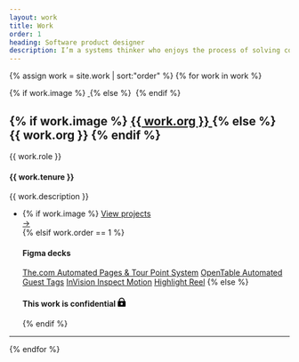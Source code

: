 ```yaml
---
layout: work
title: Work
order: 1
heading: Software product designer
description: I’m a systems thinker who enjoys the process of solving complex problems with thoughtful software teams. I combine multiple research methods, journey mapping, human-computer interaction, visual design, design systems, prototyping, and code to collaboratively build new products and features. I like asking questions, searching for answers, and building new things.
---
```


{% assign work = site.work | sort:"order" %}
{% for work in work %}
<section class="c-work">
  <div class="c-work__image">
    {% if work.image %}
    <a href="{{ work.url | prepend: site.baseurl }}">
      <img class="c-work__image--thumbnail" src="..{{ work.logo }}" alt="">
    </a>
    {% else %}
    <img class="c-work__image--thumbnail" src="..{{ work.logo }}" alt="">
    {% endif %}
  </div>
  <div class="c-work__body c-text-format">
    <h2 class="c-work__m-strip">
      {% if work.image %}
      <a href="{{ work.url | prepend: site.baseurl }}" class="c-work__li--{{ work.title }} u-inline-block">
        {{ work.org }}
      </a>
      {% else %}
      {{ work.org }}
      {% endif %}
    </h2>
    <span>{{ work.role }}</span>
    <h4>{{ work.tenure }}</h4>
    <p class="c-work__description">{{ work.description }}</p>
    <ul class="c-work__project-list">
      <li class="c-work__project">
        {% if work.image %}
        <a href="{{ work.url | prepend: site.baseurl }}" class="c-work__li--{{ work.title }}">
          <span>View projects</span>
          <div class="c-work__arrow">&#8594;</div>
        </a>
        {% elsif work.order == 1 %}
          <h4 class="c-links__label">Figma decks</h4>
          <a class="c-links" href="https://www.figma.com/proto/SVPpblfgoGjGybvqPxFcl3/MCT-Portfolio-2023?page-id=262%3A200&node-id=262%3A201&viewport=105%2C232%2C0.1&scaling=contain&hide-ui=1" target="_blank">The.com Automated Pages & Tour Point System</a>
          <a class="c-links" href="https://www.figma.com/proto/KxmTImBaaMesaiDRCrNs3n/Past-Work---Open-Table?page-id=0:1&node-id=39:4&viewport=836,665,0.07&scaling=contain&starting-point-node-id=39:4&hide-ui=1" target="_blank">OpenTable Automated Guest Tags</a>
          <a class="c-links" href="https://www.figma.com/proto/9u4sywArvYybMkVai7XJOv/Past-Work---InVision?page-id=0%3A1&node-id=6%3A20&viewport=131%2C293%2C0.03&scaling=contain&hide-ui=1" target="_blank">InVision Inspect Motion</a>
          <a class="c-links" href="https://www.figma.com/proto/SVPpblfgoGjGybvqPxFcl3/MCT-Portfolio-2023?page-id=336%3A149&node-id=336%3A150&viewport=515%2C429%2C0.04&scaling=contain&hide-ui=1" target="_blank">Highlight Reel</a>
        {% else %}
        <h4>This work is confidential <svg class="c-icon c-icon--lock" width="16" height="16" viewBox="0 0 16 16" fill="none" xmlns="http://www.w3.org/2000/svg"><path class="c-icon__fill" fill-rule="evenodd" clip-rule="evenodd" d="M8 0C5.23858 0 3 2.23858 3 5V6H2C1.44772 6 1 6.44772 1 7V15C1 15.5523 1.44772 16 2 16H14C14.5523 16 15 15.5523 15 15V7C15 6.44771 14.5523 6 14 6H13V5C13 2.23858 10.7614 0 8 0ZM11.5 6V5C11.5 3.067 9.933 1.5 8 1.5C6.067 1.5 4.5 3.067 4.5 5V6H11.5ZM10 11C10 12.1046 9.10457 13 8 13C6.89543 13 6 12.1046 6 11C6 9.89543 6.89543 9 8 9C9.10457 9 10 9.89543 10 11Z" fill="black"/></svg></h4>
        {% endif %}
      </li>
    </ul>
  </div>
</section>
<hr class="project-hr">
{% endfor %}
